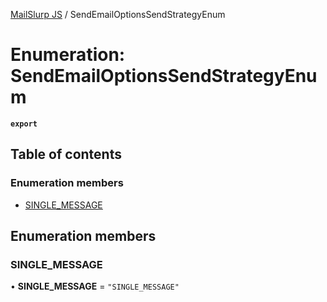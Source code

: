 [MailSlurp JS](../README.md) / SendEmailOptionsSendStrategyEnum

# Enumeration: SendEmailOptionsSendStrategyEnum

**`export`**

## Table of contents

### Enumeration members

- [SINGLE\_MESSAGE](SendEmailOptionsSendStrategyEnum.md#single_message)

## Enumeration members

### SINGLE\_MESSAGE

• **SINGLE\_MESSAGE** = `"SINGLE_MESSAGE"`

